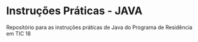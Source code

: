 # Instruções Práticas - JAVA
Repositório para as instruções práticas de Java do Programa de Residência em TIC 18

